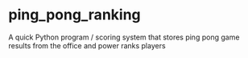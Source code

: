 # ping_pong_ranking
A quick Python program / scoring system that stores ping pong game results from the office and power ranks players

